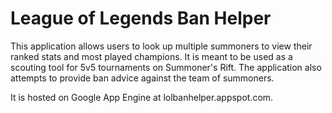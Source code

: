 # League of Legends Ban Helper

This application allows users to look up multiple summoners to view their ranked stats and most played champions. It is meant to be used as a scouting tool for 5v5 tournaments on Summoner's Rift. The application also attempts to provide ban advice against the team of summoners.

It is hosted on Google App Engine at lolbanhelper.appspot.com.
